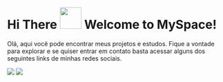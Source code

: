 # Hi There <img src="https://em-content.zobj.net/source/microsoft-teams/363/waving-hand_medium-dark-skin-tone_1f44b-1f3fe_1f3fe.png" width="50px" height="50px" /> Welcome to MySpace!


Olá, aqui você pode encontrar meus projetos e estudos. Fique a vontade para explorar e se quiser entrar em contato basta acessar alguns dos seguintes links de minhas redes sociais.

 
<div> 
  
  <a href="https://instagram.com/matheus.francis" target="_blank"><img src="https://img.shields.io/badge/-Instagram-%23E4405F?style=for-the-badge&logo=instagram&logoColor=white" target="_blank"></a>
  <a href="https://www.linkedin.com/in/matheusfranciscorr/" target="_blank"><img src="https://img.shields.io/badge/-LinkedIn-%230077B5?style=for-the-badge&logo=linkedin&logoColor=white" target="_blank"></a> 
  


